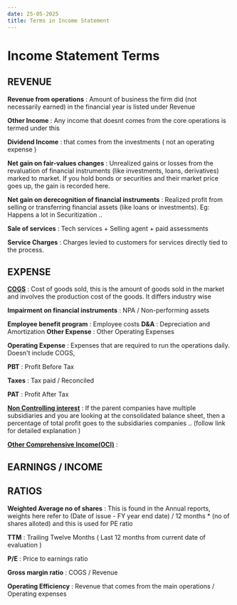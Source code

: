 ```yaml
---
date: 25-05-2025
title: Terms in Income Statement 
---
```



# Income Statement Terms 

## REVENUE 

**Revenue from operations** : Amount of business the firm did (not necessarily earned) in the financial year is listed under Revenue

**Other Income** : Any income that doesnt comes from the core operations is termed under this 

**Dividend Income** : that comes from the investments ( not an operating expense )


**Net gain on fair-values changes** :  Unrealized gains or losses from the revaluation of financial instruments (like investments, loans, derivatives) marked to market. If you hold bonds or securities and their market price goes up, the gain is recorded here.


**Net gain on derecognition of financial instruments** : Realized profit from selling or transferring financial assets (like loans or investments). Eg: Happens a lot in Securitization ..  


**Sale of services** : Tech services + Selling agent + paid assessments 

**Service Charges** : Charges levied to customers for services directly tied to the process. 




## EXPENSE
[**COGS**](income_statement/COGS.md) : Cost of goods sold, this is the amount of goods sold in the market and involves the production cost of the goods. It differs industry wise 

**Impairment on financial instruments** : NPA / Non-performing assets 


**Employee benefit program** : Employee costs 
**D&A** : Depreciation and Amortization 
**Other Expense** : Other Operating Expenses 

**Operating Expense** : Expenses that are required to run the operations daily. Doesn't include COGS, 

**PBT** : Profit Before Tax

**Taxes** : Tax paid / Reconciled  

**PAT** : Profit After Tax


[**Non Controlling interest**](income_statement/NCI.md) : If the parent companies have multiple subsidiaries and you are looking at the consolidated balance sheet, then a percentage of total profit goes to the subsidiaries companies .. (follow link for detailed explanation ) 

[**Other Comprehensive Income(OCI)**](income_statement/OCI.md) : 

## EARNINGS / INCOME



## RATIOS

**Weighted Average no of shares** : This is found in the Annual reports, weights here refer to (Date of issue - FY year end date) / 12 months * (no of shares alloted) and this is used for PE ratio 
      
**TTM** : Trailing Twelve Months ( Last 12 months from current date of evaluation )

**P/E** : Price to earnings ratio 

**Gross margin ratio** : COGS / Revenue 

**Operating Efficiency** : Revenue that comes from the main operations / Operating expenses




